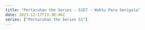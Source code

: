 ```yaml
---
title: "Pertaruhan the Series - S1E7 - Waktu Para Serigala"
date: 2023-12-17T13:30:46Z
series: ["Pertaruhan the Series S1"]
---
```



<mux-player stream-type="on-demand"
  src="https://kp3d-my.sharepoint.com/personal/ryoo_kp3d_onmicrosoft_com/_layouts/15/download.aspx?share=EUozqRISCz9Cmsmn2uF1VmABRnW1JnGr6Xg0CKmSU6cglA" prefer-playback="mse" controls>
  </mux-player>
  
  
  <script src="https://cdn.jsdelivr.net/npm/@mux/mux-player"></script>
  
 <script type="application/ld+json">
 {
  "@context": "https://schema.org/",
  "@type": "VideoObject",
  "name": "Pertaruhan the Series - S1E7 - Waktu Para Serigala",
  "contentUrl": "https://stream.mux.com/HpU7y3y4xQGp4MRbxKGPGTgqqKBzZHesWIojBmw6GlQ.m3u8",
  "thumbnailUrl": "https://www.themoviedb.org/t/p/original/zwsJRRmVozVZ1tDs8buIs97pCqm.jpg?width=314&fit_mode=preserve&time=25",
  "uploadDate": "2023-12-17T13:30:46Z",
}

</script>